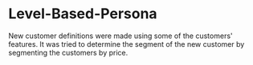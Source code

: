 # Level-Based-Persona

New customer definitions were made using some of the customers' features. 
It was tried to determine the segment of the new customer by segmenting the customers by price.
